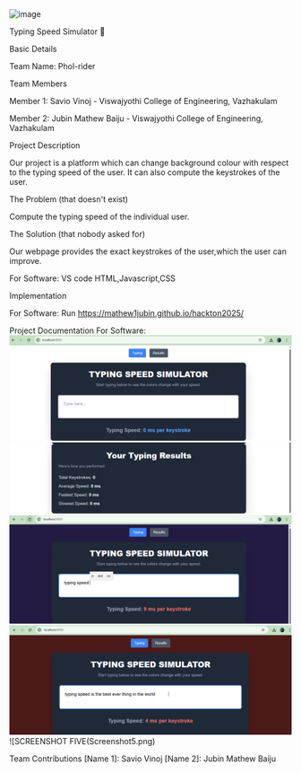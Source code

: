 <img width="3188" height="1202" alt="image" src="https://github.com/user-attachments/assets/1206499f-8de2-47e1-ae7e-a0be02230c57" />

Typing Speed Simulator 🎯

Basic Details

Team Name: Phol-rider

Team Members

Member 1: Savio Vinoj - Viswajyothi College of Engineering, Vazhakulam

Member 2: Jubin Mathew Baiju - Viswajyothi College of Engineering, Vazhakulam

Project Description

Our project is a platform which can change background colour with respect to the typing speed of the user.
It can also compute the  keystrokes of the user.

The Problem (that doesn't exist)

Compute the typing speed of the individual user.

The Solution (that nobody asked for)

Our webpage provides the exact keystrokes of the user,which the user can improve.

For Software:
VS code
HTML,Javascript,CSS

Implementation

For Software:
Run
https://mathew1jubin.github.io/hackton2025/

Project Documentation
For Software:
![SCREENSHOT ONE](https://github.com/mathew1jubin/hackton2025/blob/main/Screenshot%201.png?raw=true)
![SCREENSHOT TWO](Screenshot2.png)
![SCREENSHOT THREE](Screenshot3.png)
![SCREENSHOT FOUR](Screenshot4.png)
![SCREENSHOT FIVE(Screenshot5.png)


Team Contributions
[Name 1]: Savio Vinoj
[Name 2]: Jubin Mathew Baiju
